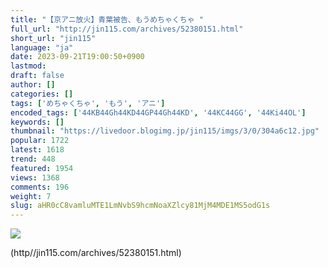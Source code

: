 ```yaml
---
title: "【京アニ放火】青葉被告、もうめちゃくちゃ "
full_url: "http://jin115.com/archives/52380151.html"
short_url: "jin115"
language: "ja"
date: 2023-09-21T19:00:50+0900
lastmod: 
draft: false
author: []
categories: []
tags: ['めちゃくちゃ', 'もう', 'アニ']
encoded_tags: ['44KB44Gh44KD44GP44Gh44KD', '44KC44GG', '44Ki44OL']
keywords: []
thumbnail: "https://livedoor.blogimg.jp/jin115/imgs/3/0/304a6c12.jpg"
popular: 1722
latest: 1618
trend: 448
featured: 1954
views: 1368
comments: 196
weight: 7
slug: aHR0cC8vamluMTE1LmNvbS9hcmNoaXZlcy81MjM4MDE1MS5odG1s
---
```


![](https://livedoor.blogimg.jp/jin115/imgs/3/0/304a6c12.jpg)



(http//jin115.com/archives/52380151.html)
